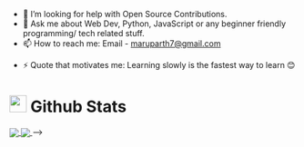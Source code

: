 <!-- First Draft -->

<!-- ### Hello, I'm Parth Maru! 👋

Somethings about me 👇🏼

- 🔭 I’m currently working on self-development.
- 🌱 I’m currently learning JavaScript.
<!-- - 👯 I’m looking to collaborate on ... -->
- 🤔 I’m looking for help with Open Source Contributions.
- 💬 Ask me about Web Dev, Python, JavaScript or any beginner friendly programming/ tech related stuff.
- 📫 How to reach me: Email - maruparth7@gmail.com
<!-- - 😄 Pronouns: He -->
- ⚡ Quote that motivates me: Learning slowly is the fastest way to learn 😊

# <img src="https://icons.iconarchive.com/icons/google/noto-emoji-objects/256/62927-chart-increasing-icon.png" width="30px"> Github Stats

<a href="https://github.com/theparthmaru/github-readme-stats">
  <img align="center" src="https://github-readme-stats.vercel.app/api?username=theparthmaru&show_icons=true&theme=tokyonight&count_private=true" />
</a>
<a href="https://github.com/theparthmaru/top-langs-stats">
  <img align="center" src="https://github-readme-stats.vercel.app/api/top-langs/?username=theparthmaru&langs_count=6&layout=compact" />
</a> -->
